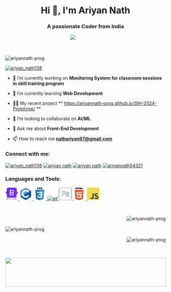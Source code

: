 <h1 align="center">Hi 👋, I'm Ariyan Nath</h1>
<h3 align="center">A passionate Coder from India</h3>

<img align="right" width="300px" src="https://media0.giphy.com/media/v1.Y2lkPTc5MGI3NjExbzRpaGRpd3M3dmVnMjVzdGNwaTdlZmNoeWVjaGJjYWp2eG1xOGxndiZlcD12MV9pbnRlcm5hbF9naWZfYnlfaWQmY3Q9Zw/l2R0cvMrULqv6se4M/giphy.webp">

<br><br><br>

<p align="left"> <img src="https://komarev.com/ghpvc/?username=ariyannath-prog&label=Profile%20views&color=0e75b6&style=flat" alt="ariyannath-prog" /> </p>

<p align="left"> <a href="https://twitter.com/@ariyan_nath138" target="blank"><img src="https://img.shields.io/twitter/follow/@ariyan_nath138?logo=twitter&style=for-the-badge" alt="ariyan_nath138" /></a> </p>

- 🔭 I’m currently working on **Monitoring System for classroom sessions in skill training program**

- 🌱 I’m currently learning **Web Development**

- 🧑‍💻 My recent project ** https://ariyannath-prog.github.io/SIH-2024-Prototype/ **

- 👯 I’m looking to collaborate on **AI/ML**

- 💬 Ask me about **Front-End Development**

- 📫 How to reach me **nathariyan97@gmail.com**

<h3 align="left">Connect with me:</h3>
<p align="left">
<a href="https://twitter.com/@ariyan_nath138" target="blank"><img align="center" src="https://raw.githubusercontent.com/rahuldkjain/github-profile-readme-generator/master/src/images/icons/Social/twitter.svg" alt="ariyan_nath138" height="30" width="40" /></a>
<a href="https://www.linkedin.com/in/ariyan-nath-38a123240/" target="blank"><img align="center" src="https://raw.githubusercontent.com/rahuldkjain/github-profile-readme-generator/master/src/images/icons/Social/linked-in-alt.svg" alt="ariyan nath" height="30" width="40" /></a>
<a href="https://www.youtube.com/@ariyannath200" target="blank"><img align="center" src="https://raw.githubusercontent.com/rahuldkjain/github-profile-readme-generator/master/src/images/icons/Social/youtube.svg" alt="ariyan nath" height="30" width="40" /></a>
<a href="https://auth.geeksforgeeks.org/user/ariyannath54321" target="blank"><img align="center" src="https://raw.githubusercontent.com/rahuldkjain/github-profile-readme-generator/master/src/images/icons/Social/geeks-for-geeks.svg" alt="ariyannath54321" height="30" width="40" /></a>
</p>

<h3 align="left">Languages and Tools:</h3>
<p align="left"> <a href="https://getbootstrap.com" target="_blank" rel="noreferrer"> <img src="https://raw.githubusercontent.com/devicons/devicon/master/icons/bootstrap/bootstrap-plain-wordmark.svg" alt="bootstrap" width="40" height="40"/> </a> <a href="https://www.cprogramming.com/" target="_blank" rel="noreferrer"> <img src="https://raw.githubusercontent.com/devicons/devicon/master/icons/c/c-original.svg" alt="c" width="40" height="40"/> </a> <a href="https://www.w3schools.com/css/" target="_blank" rel="noreferrer"> <img src="https://raw.githubusercontent.com/devicons/devicon/master/icons/css3/css3-original-wordmark.svg" alt="css3" width="40" height="40"/> </a> <a href="https://git-scm.com/" target="_blank" rel="noreferrer"> <img src="https://www.vectorlogo.zone/logos/git-scm/git-scm-icon.svg" alt="git" width="40" height="40"/> </a> <a href="https://www.photoshop.com/en" target="_blank" rel="noreferrer"> <img src="https://raw.githubusercontent.com/devicons/devicon/master/icons/photoshop/photoshop-line.svg" alt="photoshop" width="40" height="40"/> </a> <a href="https://www.w3.org/html/" target="_blank" rel="noreferrer"> <img src="https://raw.githubusercontent.com/devicons/devicon/master/icons/html5/html5-original-wordmark.svg" alt="html5" width="40" height="40"/> </a> <a href="https://developer.mozilla.org/en-US/docs/Web/JavaScript" target="_blank" rel="noreferrer"> <img src="https://raw.githubusercontent.com/devicons/devicon/master/icons/javascript/javascript-original.svg" alt="javascript" width="40" height="40"/> </a> </p>
<br>

<p align="right">
  <img align="center" src="https://github-readme-stats.vercel.app/api/top-langs?username=ariyannath-prog&show_icons=true&locale=en&layout=compact&theme=dark" alt="ariyannath-prog" />
</p>

<p align="left">
  <img align="center" src="https://github-readme-stats.vercel.app/api?username=ariyannath-prog&show_icons=true&locale=en&theme=dark" alt="ariyannath-prog" />
</p>

<p align="right">
  <img align="center" src="https://github-readme-streak-stats.herokuapp.com/?user=ariyannath-prog&theme=black-ice&ring=DD2727&fire=FF5F5F&currStreakLabel=DD2727" alt="ariyannath-prog" />
</p>
<br><br>
<img width="100%" height="90px" src="https://media1.giphy.com/media/v1.Y2lkPTc5MGI3NjExZndzaXpxZWIydWJsd256dWUzNzYzYmRxYXQxemJ4ZXdmMGozZ2FpayZlcD12MV9pbnRlcm5hbF9naWZfYnlfaWQmY3Q9cw/vamRg4k9FO2wyFylIx/200.webp">
